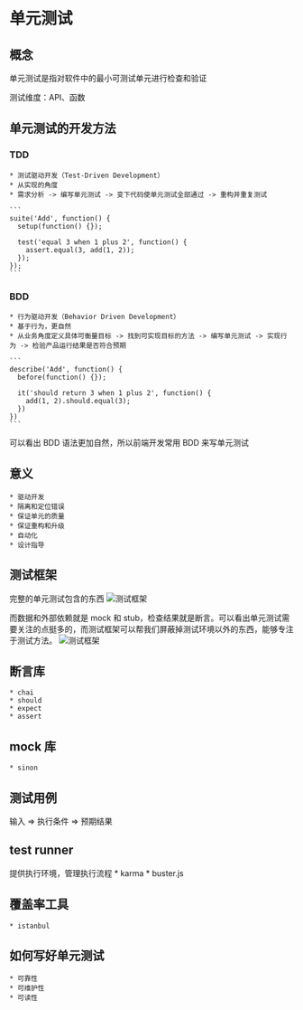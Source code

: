 # 单元测试

## 概念

  单元测试是指对软件中的最小可测试单元进行检查和验证

  测试维度：API、函数

## 单元测试的开发方法

### TDD

    * 测试驱动开发（Test-Driven Development）
    * 从实现的角度
    * 需求分析 -> 编写单元测试 -> 变下代码使单元测试全部通过 -> 重构并重复测试

    ```
    suite('Add', function() {
      setup(function() {});

      test('equal 3 when 1 plus 2', function() {
        assert.equal(3, add(1, 2));
      });
    });
    ```

### BDD

    * 行为驱动开发（Behavior Driven Development）
    * 基于行为，更自然
    * 从业务角度定义具体可衡量目标 -> 找到可实现目标的方法 -> 编写单元测试 -> 实现行为 -> 检验产品运行结果是否符合预期

    ```
    describe('Add', function() {
      before(function() {});

      it('should return 3 when 1 plus 2', function() {
        add(1, 2).should.equal(3);
      })
    })
    ```

  可以看出 BDD 语法更加自然，所以前端开发常用 BDD 来写单元测试

## 意义

    * 驱动开发
    * 隔离和定位错误
    * 保证单元的质量
    * 保证重构和升级
    * 自动化
    * 设计指导

## 测试框架

  完整的单元测试包含的东西
  ![测试框架](/./test_framework1.png)
  
  而数据和外部依赖就是 mock 和 stub，检查结果就是断言。可以看出单元测试需要关注的点挺多的，而测试框架可以帮我们屏蔽掉测试环境以外的东西，能够专注于测试方法。
  ![测试框架](/./test_framework2.png)

## 断言库

    * chai
    * should
    * expect
    * assert

## mock 库

    * sinon

## 测试用例

  输入 => 执行条件 => 预期结果

## test runner

  提供执行环境，管理执行流程
    * karma
    * buster.js

## 覆盖率工具

    * istanbul

## 如何写好单元测试

    * 可靠性
    * 可维护性
    * 可读性

